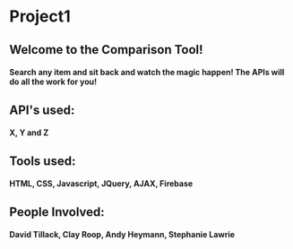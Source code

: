 # Project1

## Welcome to the Comparison Tool!
#### Search any item and sit back and watch the magic happen! The APIs will do all the work for you!

## API's used:
#### X, Y and Z

## Tools used:
#### HTML, CSS, Javascript, JQuery, AJAX, Firebase

## People Involved:
#### David Tillack, Clay Roop, Andy Heymann, Stephanie Lawrie